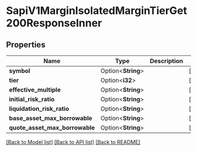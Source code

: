 # SapiV1MarginIsolatedMarginTierGet200ResponseInner

## Properties

Name | Type | Description | Notes
------------ | ------------- | ------------- | -------------
**symbol** | Option<**String**> |  | [optional]
**tier** | Option<**i32**> |  | [optional]
**effective_multiple** | Option<**String**> |  | [optional]
**initial_risk_ratio** | Option<**String**> |  | [optional]
**liquidation_risk_ratio** | Option<**String**> |  | [optional]
**base_asset_max_borrowable** | Option<**String**> |  | [optional]
**quote_asset_max_borrowable** | Option<**String**> |  | [optional]

[[Back to Model list]](../README.md#documentation-for-models) [[Back to API list]](../README.md#documentation-for-api-endpoints) [[Back to README]](../README.md)


